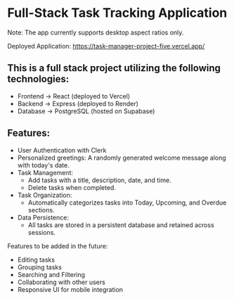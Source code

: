 # Full-Stack Task Tracking Application

Note: The app currently supports desktop aspect ratios only.

Deployed Application: https://task-manager-project-five.vercel.app/

## This is a full stack project utilizing the following technologies:

- Frontend -> React (deployed to Vercel)
- Backend -> Express (deployed to Render)
- Database -> PostgreSQL (hosted on Supabase)

## Features:

- User Authentication with Clerk
- Personalized greetings: A randomly generated welcome message along with today's date.
- Task Management:
  - Add tasks with a title, description, date, and time.
  - Delete tasks when completed.
- Task Organization:
  - Automatically categorizes tasks into Today, Upcoming, and Overdue sections.
- Data Persistence:
  - All tasks are stored in a persistent database and retained across sessions.

Features to be added in the future:

- Editing tasks
- Grouping tasks
- Searching and Filtering
- Collaborating with other users
- Responsive UI for mobile integration

